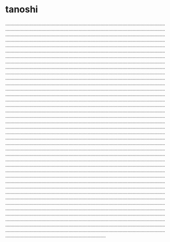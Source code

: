 # tanoshi

..................................................................................................................................................................................................................................................................................................................................................................................................................................................................................................................................................................................................................................................................................................................................................................................................................................................................................................................................................................................................................................................................................................................................................................................................................................................................................................................................................................................................................................................................................................................................................................................................................................................................................................................................................................................................................................................................................................................................................................................................................................................................................................................................................................................................................................................................................................................................................................................................................................................................................................................................................................................................................................................................................................................................................................................................................................................................................................................................................................................................................................................................................................................................................................................................................................................................................................................................................................................................................................................................................................................................................................................................................................................................................................................................................................................................................................................................................................................................................................................................................................................................................................................................................................................................................................................................................................................................................................................................................................................................................................................................................................................................................................................................................................................................................................................................................................................................................................................................................................................................................................................................................................................